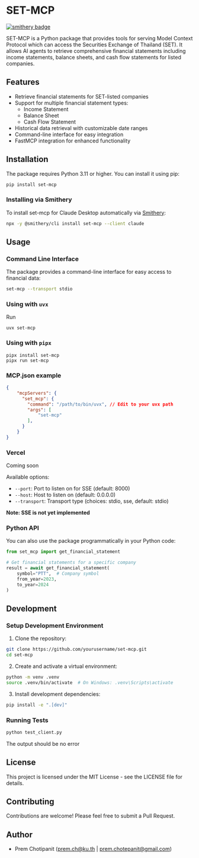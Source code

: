 # SET-MCP
[![smithery badge](https://smithery.ai/badge/set-mcp)](https://smithery.ai/server/set-mcp)

SET-MCP is a Python package that provides tools for serving Model Context Protocol which can access the Securities Exchange of Thailand (SET). It allows AI agents to retrieve comprehensive financial statements including income statements, balance sheets, and cash flow statements for listed companies.

## Features

- Retrieve financial statements for SET-listed companies
- Support for multiple financial statement types:
  - Income Statement
  - Balance Sheet
  - Cash Flow Statement
- Historical data retrieval with customizable date ranges
- Command-line interface for easy integration
- FastMCP integration for enhanced functionality

## Installation

The package requires Python 3.11 or higher. You can install it using pip:

```bash
pip install set-mcp
```

### Installing via Smithery

To install set-mcp for Claude Desktop automatically via [Smithery](https://smithery.ai/server/set-mcp):

```bash
npx -y @smithery/cli install set-mcp --client claude
```

## Usage

### Command Line Interface

The package provides a command-line interface for easy access to financial data:

```bash
set-mcp --transport stdio
```

### Using with `uvx`

Run

```
uvx set-mcp
```

### Using with `pipx`

```
pipx install set-mcp
pipx run set-mcp
```

### MCP.json example

```json
{
    "mcpServers": {
      "set_mcp": {
        "command": "/path/to/bin/uvx", // Edit to your uvx path
        "args": [
            "set-mcp"
        ],
      }
    }
}
```

### Vercel

Coming soon

Available options:
- `--port`: Port to listen on for SSE (default: 8000)
- `--host`: Host to listen on (default: 0.0.0.0)
- `--transport`: Transport type (choices: stdio, sse, default: stdio)

**Note: SSE is not yet implemented**

### Python API

You can also use the package programmatically in your Python code:

```python
from set_mcp import get_financial_statement

# Get financial statements for a specific company
result = await get_financial_statement(
    symbol="PTT",  # Company symbol
    from_year=2023,
    to_year=2024
)
```

## Development

### Setup Development Environment

1. Clone the repository:
```bash
git clone https://github.com/yourusername/set-mcp.git
cd set-mcp
```

2. Create and activate a virtual environment:
```bash
python -m venv .venv
source .venv/bin/activate  # On Windows: .venv\Scripts\activate
```

3. Install development dependencies:
```bash
pip install -e ".[dev]"
```

### Running Tests

```bash
python test_client.py
```

The output should be no error

## License

This project is licensed under the MIT License - see the LICENSE file for details.

## Contributing

Contributions are welcome! Please feel free to submit a Pull Request.

## Author

- Prem Chotipanit (prem.ch@ku.th | prem.chotepanit@gmail.com)
